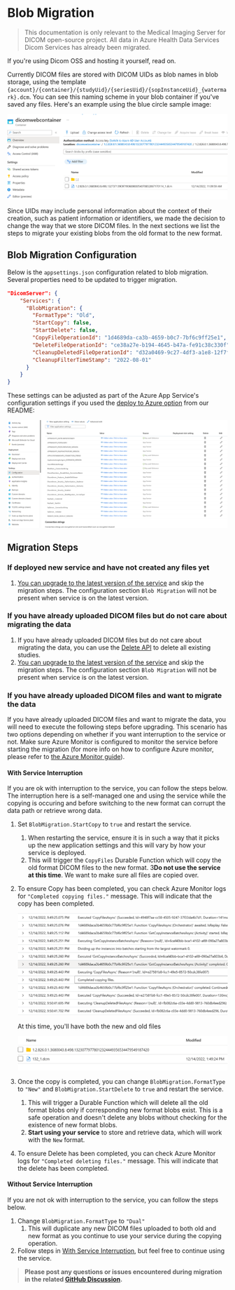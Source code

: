 # Blob Migration

> This documentation is only relevant to the Medical Imaging Server for DICOM open-source project. All data in Azure Health Data Services Dicom Services has already been migrated.

If you're using Dicom OSS and hosting it yourself, read on.

Currently DICOM files are stored with DICOM UIDs as blob names in blob storage, using the template `{account}/{container}/{studyUid}/{seriesUid}/{sopInstanceUid}_{watermark}.dcm`.
You can see this naming scheme in your blob container if you've saved any files. Here's an example using the blue circle sample image:

![dicomwebcontainer-bluecircle-old-blob-format](../images/dicomwebcontainer-bluecircle-old-blob-format.png)

Since UIDs may include personal information about the context of their creation, such as patient information or identifiers, we made the decision to change the way that we store DICOM files. In the next sections we list the steps to migrate your existing blobs from the old format to the new format.

## Blob Migration Configuration
Below is the `appsettings.json` configuration related to blob migration. Several properties need to be updated to trigger migration.

```json
"DicomServer": {
    "Services": {
      "BlobMigration": {
        "FormatType": "Old",
        "StartCopy": false,
        "StartDelete": false,
        "CopyFileOperationId": "1d4689da-ca3b-4659-b0c7-7bf6c9ff25e1",
        "DeleteFileOperationId": "ce38a27e-b194-4645-b47a-fe91c38c330f",
        "CleanupDeletedFileOperationId": "d32a0469-9c27-4df3-a1e8-12f7f8fecbc8",
        "CleanupFilterTimeStamp": "2022-08-01"
      }
    }
}
```

These settings can be adjusted as part of the Azure App Service's configuration settings if you used the [deploy to Azure option](https://github.com/microsoft/dicom-server#deploy-to-azure) from our README:

![app-service-settings-configuration](../images/app-service-settings-configuration.png)


## Migration Steps

### If deployed new service and have not created any files yet
1. [You can upgrade to the latest version of the service](../resources/dicom-server-maintaince-guide.md) and skip the migration steps. The configuration section `Blob Migration` will not be present when service is on the latest version.

### If you have already uploaded DICOM files but do not care about migrating the data
1. If you have already uploaded DICOM files but do not care about migrating the data, you can use the [Delete API](../resources/conformance-statement.md#delete) to delete all existing studies.
2. [You can upgrade to the latest version of the service](../resources/dicom-server-maintaince-guide.md) and skip the migration steps. The configuration section `Blob Migration` will not be present when service is on the latest version.

### If you have already uploaded DICOM files and want to migrate the data
If you have already uploaded DICOM files and want to migrate the data, you will need to execute the following steps before upgrading. This scenario has two options depending on whether if you want interruption to the service or not. Make sure Azure Monitor is configured to monitor the service before starting the migration (for more info on how to configure Azure monitor, please refer to [the Azure Monitor guide](../how-to-guides/configure-dicom-server-settings.md#azure-monitor)).

#### With Service Interruption
If you are ok with interruption to the service, you can follow the steps below. The interruption here is a self-managed one and using the service while the copying is occuring and before switching to the new format can corrupt the data path or retrieve wrong data.

1. Set `BlobMigration.StartCopy` to `true` and restart the service.
   1. When restarting the service, ensure it is in such a way that it picks up the new application settings and this will vary by how your service is deployed.
   2. This will trigger the `CopyFiles` Durable Function which will copy the old format DICOM files to the new format.
   3**Do not use the service at this time**. We want to make sure all files are copied over.
2. To ensure Copy has been completed, you can check Azure Monitor logs for `"Completed copying files."` message. This will indicate that the copy has been completed.

   ![dicomwebcontainer-bluecircle-copy-logs](../images/dicomwebcontainer-bluecircle-copy-logs.png)

    At this time, you'll have both the new and old files

    ![dicomwebcontainer-bluecircle-old-blob-format-dual](../images/dicomwebcontainer-bluecircle-old-blob-format-dual.png)

3. Once the copy is completed, you can change `BlobMigration.FormatType` to `"New"` and `BlobMigration.StartDelete` to `true` and restart the service.
   1. This will trigger a Durable Function which will delete all the old format blobs only if corresponding new format blobs exist. This is a safe operation and doesn't delete any blobs without checking for the existence of new format blobs.
   2. **Start using your service** to store and retrieve data, which will work with the `New` format.
4. To ensure Delete has been completed, you can check Azure Monitor logs for `"Completed deleting files."` message. This will indicate that the delete has been completed.

#### Without Service Interruption
If you are not ok with interruption to the service, you can follow the steps below.

1. Change `BlobMigration.FormatType` to `"Dual"`
   1. This will duplicate any new DICOM files uploaded to both old and new format as you continue to use your service during the copying operation.
2. Follow steps in [With Service Interruption](#with-service-interruption), but feel free to continue using the service.

> **Please post any questions or issues encountered during migration in the related [GitHub Discussion](https://github.com/microsoft/dicom-server/discussions/1561).**

